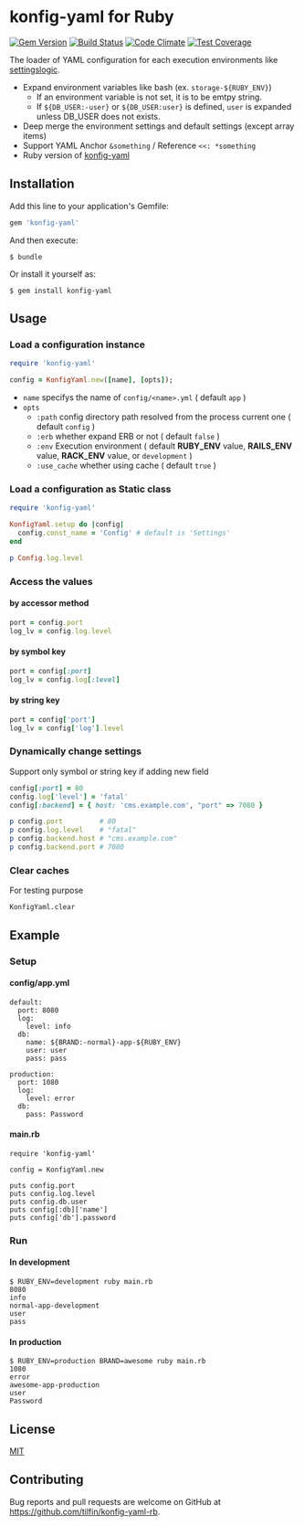 # konfig-yaml for Ruby

[![Gem Version](https://badge.fury.io/rb/konfig-yaml.svg)](https://badge.fury.io/rb/konfig-yaml)
[![Build Status](https://travis-ci.org/tilfin/konfig-yaml-rb.svg?branch=master)](https://travis-ci.org/tilfin/konfig-yaml-rb)
[![Code Climate](https://codeclimate.com/github/tilfin/konfig-yaml-rb/badges/gpa.svg)](https://codeclimate.com/github/tilfin/konfig-yaml-rb)
[![Test Coverage](https://codeclimate.com/github/tilfin/konfig-yaml-rb/badges/coverage.svg)](https://codeclimate.com/github/tilfin/konfig-yaml-rb/coverage)

The loader of YAML configuration for each execution environments like [settingslogic](https://github.com/settingslogic/settingslogic).

- Expand environment variables like bash (ex. `storage-${RUBY_ENV}`)
    - If an environment variable is not set, it is to be emtpy string.
    - If `${DB_USER:-user}` or `${DB_USER:user}` is defined, `user` is expanded unless DB_USER does not exists.
- Deep merge the environment settings and default settings (except array items)
- Support YAML Anchor `&something` / Reference `<<: *something`
- Ruby version of [konfig-yaml](https://github.com/tilfin/konfig-yaml)

## Installation

Add this line to your application's Gemfile:

```ruby
gem 'konfig-yaml'
```

And then execute:

    $ bundle

Or install it yourself as:

    $ gem install konfig-yaml

## Usage

### Load a configuration instance

```ruby
require 'konfig-yaml'

config = KonfigYaml.new([name], [opts]);
```

* `name` specifys the name of `config/<name>.yml` ( default `app` )
* `opts`
  * `:path` config directory path resolved from the process current one ( default `config` )
  * `:erb` whether expand ERB or not ( default `false` )
  * `:env` Execution environment ( default **RUBY_ENV** value, **RAILS_ENV** value, **RACK_ENV** value, or `development` )
  * `:use_cache` whether using cache ( default `true` )

### Load a configuration as Static class

```ruby
require 'konfig-yaml'

KonfigYaml.setup do |config|
  config.const_name = 'Config' # default is 'Settings'
end

p Config.log.level
```

### Access the values

#### by accessor method

```ruby
port = config.port
log_lv = config.log.level
```

#### by symbol key

```ruby
port = config[:port]
log_lv = config.log[:level]
```

#### by string key

```ruby
port = config['port']
log_lv = config['log'].level
```

### Dynamically change settings

Support only symbol or string key if adding new field

```ruby
config[:port] = 80
config.log['level'] = 'fatal'
config[:backend] = { host: 'cms.example.com', "port" => 7080 }

p config.port         # 80
p config.log.level    # "fatal"
p config.backend.host # "cms.example.com"
p config.backend.port # 7080
```

### Clear caches

For testing purpose

```
KonfigYaml.clear
```

## Example

### Setup

#### config/app.yml

```
default:
  port: 8080
  log:
    level: info
  db:
    name: ${BRAND:-normal}-app-${RUBY_ENV}
    user: user
    pass: pass

production:
  port: 1080
  log:
    level: error
  db:
    pass: Password
```

#### main.rb

```
require 'konfig-yaml'

config = KonfigYaml.new

puts config.port
puts config.log.level
puts config.db.user
puts config[:db]['name']
puts config['db'].password
```

### Run

#### In development

```
$ RUBY_ENV=development ruby main.rb
8080
info
normal-app-development
user
pass
```

#### In production

```
$ RUBY_ENV=production BRAND=awesome ruby main.rb
1080
error
awesome-app-production
user
Password
```

## License

  [MIT](LICENSE)

## Contributing

Bug reports and pull requests are welcome on GitHub at https://github.com/tilfin/konfig-yaml-rb.
